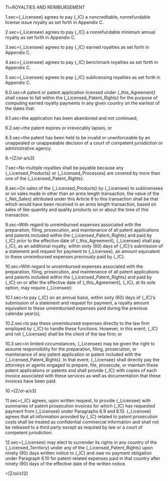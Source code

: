 Ti=ROYALTIES AND REIMBURSEMENT

1.sec={_Licensee} agrees to pay {_IC} a noncreditable, nonrefundable license issue royalty as set forth in Appendix C.

2.sec={_Licensee} agrees to pay {_IC} a nonrefundable minimum annual royalty as set forth in Appendix C.

3.sec={_Licensee} agrees to pay {_IC} earned royalties as set forth in Appendix C.

4.sec={_Licensee} agrees to pay {_IC} benchmark royalties as set forth in Appendix C.

5.sec={_Licensee} agrees to pay {_IC} sublicensing royalties as set forth in Appendix C.

6.0.sec=A patent or patent application licensed under {_this_Agreement} shall cease to fall within the {_Licensed_Patent_Rights} for the purpose of computing earned royalty payments in any given country on the earliest of the dates that:

6.1.sec=the application has been abandoned and not continued;

6.2.sec=the patent expires or irrevocably lapses, or

6.3.sec=the patent has been held to be invalid or unenforceable by an unappealed or unappealable decision of a court of competent jurisdiction or administrative agency.

6.=[Z/ol-a/s3]

7.sec=No multiple royalties shall be payable because any {_Licensed_Products} or {_Licensed_Processes} are covered by more than one of the {_Licensed_Patent_Rights}.

8.sec=On sales of the {_Licensed_Products} by {_Licensee} to sublicensees or on sales made in other than an arms length transaction, the value of the {_Net_Sales} attributed under this Article 6 to this transaction shall be that which would have been received in an arms length transaction, based on sales of like quantity and quality products on or about the time of this transaction.

9.sec=With regard to unreimbursed expenses associated with the preparation, filing, prosecution, and maintenance of all patent applications and patents included within the {_Licensed_Patent_Rights} and paid by {_IC} prior to the effective date of {_this_Agreement}, {_Licensee} shall pay {_IC}, as an additional royalty, within sixty (60) days of {_IC}’s submission of a statement and request for payment to {_Licensee}, an amount equivalent to these unreimbursed expenses previously paid by {_IC}.

10.sec=With regard to unreimbursed expenses associated with the preparation, filing, prosecution, and maintenance of all patent applications and patents included within the {_Licensed_Patent_Rights} and paid by {_IC} on or after the effective date of {_this_Agreement}, {_IC}, at its sole option, may require {_Licensee}:

10.1.sec=to pay {_IC} on an annual basis, within sixty (60) days of {_IC}’s submission of a statement and request for payment, a royalty amount equivalent to these unreimbursed expenses paid during the previous calendar year(s);

10.2.sec=to pay these unreimbursed expenses directly to the law firm employed by {_IC} to handle these functions.  However, in this event, {_IC} and not {_Licensee} shall be the client of the law firm; or

10.3.sec=in limited circumstances, {_Licensee} may be given the right to assume responsibility for the preparation, filing, prosecution, or maintenance of any patent application or patent included with the {_Licensed_Patent_Rights}.  In that event, {_Licensee} shall directly pay the attorneys or agents engaged to prepare, file, prosecute, or maintain these patent applications or patents and shall provide {_IC} with copies of each invoice associated with these services as well as documentation that these invoices have been paid.

10.=[Z/ol-a/s3]

11.sec={_IC} agrees, upon written request, to provide {_Licensee} with summaries of patent prosecution invoices for which {_IC} has requested payment from {_Licensee} under Paragraphs 6.9 and 6.10.  {_Licensee} agrees that all information provided by {_IC} related to patent prosecution costs shall be treated as confidential commercial information and shall not be released to a third party except as required by law or a court of competent jurisdiction.

12.sec={_Licensee} may elect to surrender its rights in any country of the {_Licensed_Territory} under any of the {_Licensed_Patent_Rights} upon ninety (90) days written notice to {_IC} and owe no payment obligation under Paragraph 6.10 for patent-related expenses paid in that country after ninety (90) days of the effective date of the written notice.

=[Z/ol/s12]

